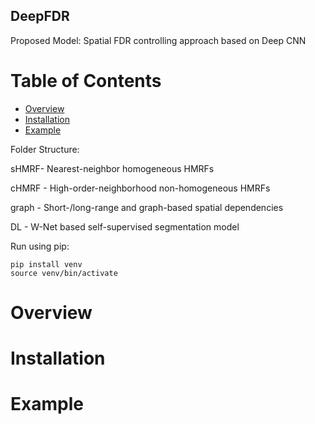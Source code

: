 ## DeepFDR
Proposed Model: Spatial FDR controlling approach based on Deep CNN

# Table of Contents
* [Overview](#overview)
* [Installation](#requirements-and-installation)
* [Example](#example)

Folder Structure:

sHMRF- Nearest-neighbor homogeneous HMRFs

cHMRF - High-order-neighborhood non-homogeneous HMRFs

graph - Short-/long-range and graph-based spatial dependencies

DL - W-Net based self-supervised segmentation model

Run using pip:
```
pip install venv
source venv/bin/activate
```

# Overview
# Installation
# Example


